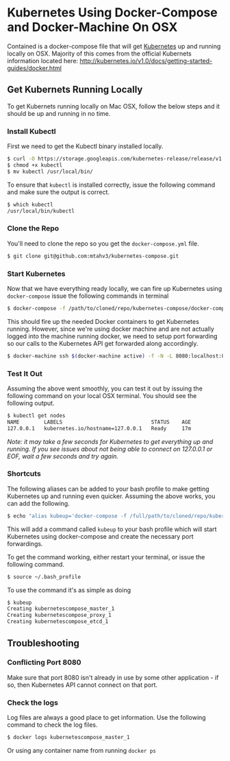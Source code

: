 # Kubernetes Using Docker-Compose and Docker-Machine On OSX

Contained is a docker-compose file that will get [Kubernetes](http://kubernetes.io/) up and running locally on OSX. Majority of this comes from the official Kubernets information located here: http://kubernetes.io/v1.0/docs/getting-started-guides/docker.html
	
## Get Kubernets Running Locally

To get Kubernets running locally on Mac OSX, follow the below steps and it should be up and running in no time.


### Install Kubectl

First we need to get the Kubectl binary installed locally.

```sh
$ curl -O https://storage.googleapis.com/kubernetes-release/release/v1.1.1/bin/darwin/amd64/kubectl
$ chmod +x kubectl
$ mv kubectl /usr/local/bin/
```

To ensure that `kubectl` is installed correctly, issue the following command and make sure the output is correct.

```sh 
$ which kubectl
/usr/local/bin/kubectl
```

### Clone the Repo

You'll need to clone the repo so you get the `docker-compose.yml` file.

```sh
$ git clone git@github.com:mtahv3/kubernetes-compose.git
```

### Start Kubernetes

Now that we have everything ready locally, we can fire up Kubernetes using `docker-compose` issue the following commands in terminal

```sh
$ docker-compose -f /path/to/cloned/repo/kubernetes-compose/docker-compose.yml up -d
```

This should fire up the needed Docker containers to get Kubernetes running. However, since we're using docker machine and are not actually logged into the machine running docker, we need to setup port forwarding so our calls to the Kubernetes API get forwarded along accordingly.

```sh
$ docker-machine ssh $(docker-machine active) -f -N -L 8080:localhost:8080
```

### Test It Out

Assuming the above went smoothly, you can test it out by issuing the following command on your local OSX terminal. You should see the following output. 

```sh
$ kubectl get nodes
NAME        LABELS                             STATUS    AGE
127.0.0.1   kubernetes.io/hostname=127.0.0.1   Ready     17m
```

_Note: it may take a few seconds for Kubernetes to get everything up and running. If you see issues about not being able to connect on 127.0.0.1 or EOF, wait a few seconds and try again._

### Shortcuts

The following aliases can be added to your bash profile to make getting Kubernetes up and running even quicker. Assuming the above works, you can add the following.

```sh
$ echo "alias kubeup='docker-compose -f /full/path/to/cloned/repo/kubernetes-compose/docker-compose.yml up -d && docker-machine ssh $(docker-machine active) -f -N -L 8080:localhost:8080'" >> ~/.bash_profile
```

This will add a command called `kubeup` to your bash profile which will start Kubernetes using docker-compose and create the necessary port forwardings.

To get the command working, either restart your terminal, or issue the following command.

```sh
$ source ~/.bash_profile
```

To use the command it's as simple as doing

```sh
$ kubeup
Creating kubernetescompose_master_1
Creating kubernetescompose_proxy_1
Creating kubernetescompose_etcd_1
```

## Troubleshooting

### Conflicting Port 8080

Make sure that port 8080 isn't already in use by some other application - if so, then Kubernetes API cannot connect on that port.

### Check the logs

Log files are always a good place to get information. Use the following command to check the log files.

```sh
$ docker logs kubernetescompose_master_1
```

Or using any container name from running `docker ps`

